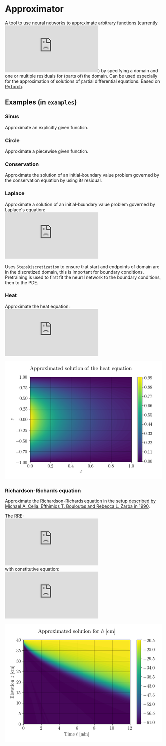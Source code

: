 # Approximator

A tool to use neural networks to approximate arbitrary functions (currently ![equation](https://latex.codecogs.com/svg.latex?%5Cinline%20%5Cmathbb%7BR%7D%5E2%20%5Cto%20%5Cmathbb%7BR%7D)) by specifying a domain and one or multiple residuals for (parts of) the domain.
Can be used especially for the approximation of solutions of partial differential equations.
Based on [PyTorch](https://github.com/pytorch/pytorch).

## Examples (in `examples`)
### Sinus
Approximate an explicitly given function.

### Circle
Approximate a piecewise given function.

### Conservation
Approximate the solution of an initial-boundary value problem governed by the conservation equation by using its residual.

### Laplace
Approximate a solution of an initial-boundary value problem governed by Laplace's equation:  
![equation](https://latex.codecogs.com/svg.latex?%5Cinline%20%7B%5Cdisplaystyle%20%5Cnabla%20%5E%7B2%7Du%3D%7B%5Cfrac%20%7B%5Cpartial%20%5E%7B2%7Du%7D%7B%5Cpartial%20x%5E%7B2%7D%7D%7D&plus;%7B%5Cfrac%20%7B%5Cpartial%20%5E%7B2%7Du%7D%7B%5Cpartial%20y%5E%7B2%7D%7D%7D%3D0%7D)

Uses `StepsDiscretization` to ensure that start and endpoints of domain are in the discretized domain, this is important for boundary conditions.
Pretraining is used to first fit the neural network to the boundary conditions, then to the PDE.

### Heat
Approximate the heat equation:
![equation](https://latex.codecogs.com/svg.latex?%5Cinline%20%7B%5Cdisplaystyle%20%7B%5Cfrac%20%7B%5Cpartial%20u%7D%7B%5Cpartial%20t%7D%7D%3D%5Calpha%20%5Cleft%28%7B%5Cfrac%20%7B%5Cpartial%20%5E%7B2%7Du%7D%7B%5Cpartial%20x%5E%7B2%7D%7D%7D&plus;%7B%5Cfrac%20%7B%5Cpartial%20%5E%7B2%7Du%7D%7B%5Cpartial%20y%5E%7B2%7D%7D%7D%5Cright%29%7D)

![Heat equation approximation](examples/heat/results-thesis/example-run/figs/plt_Approximated_solution_of_the_heat_equation.png)

### Richardson-Richards equation
Approximate the Richardson-Richards equation in the setup [described by Michael A. Celia, Efthimios T. Bouloutas and Rebecca L. Zarba in 1990](https://doi.org/10.1029/WR026i007p01483).

The RRE:  
![equation](https://latex.codecogs.com/svg.latex?%5Cinline%20%5Cfrac%7B%5Cpartial%20%5CTheta%7D%7B%5Cpartial%20t%7D%20-%20%5Cfrac%7B%5Cpartial%7D%7B%5Cpartial%20z%7D%20%5Cleft%28%20D%28%5CTheta%29%29%20%5Cfrac%7B%5Cpartial%20%5CTheta%7D%7B%5Cpartial%20z%7D%20%5Cright%29%20-%20%5Cfrac%7B%5Cpartial%7D%7B%5Cpartial%20z%7D%20K%28%5CTheta%29%20%3D%200)  
with constitutive equation:  
![equation](https://latex.codecogs.com/svg.latex?%5Cinline%20%5Cbegin%7Balign*%7D%20%5CTheta%28h%29%20%26%3D%20%5Cfrac%7B%5Calpha%20%5Cleft%28%20%5CTheta_s%20-%20%5CTheta_r%20%5Cright%29%7D%7B%5Calpha%20&plus;%20%7Ch%7C%5E%5Cbeta%7D%20&plus;%20%5CTheta_r%20%5C%5C%20K%28h%29%20%26%3D%20K_s%20%5Cfrac%7BA%7D%7BA%20&plus;%20%7Ch%7C%5E%5Cgamma%7D%20%5Cend%7Balign*%7D)

![RRE approximation](examples/richards/results-thesis/example-run/figs/2021-03-19-21-23-53-510723/plt_Approximated_solution_for_h_cm.png)